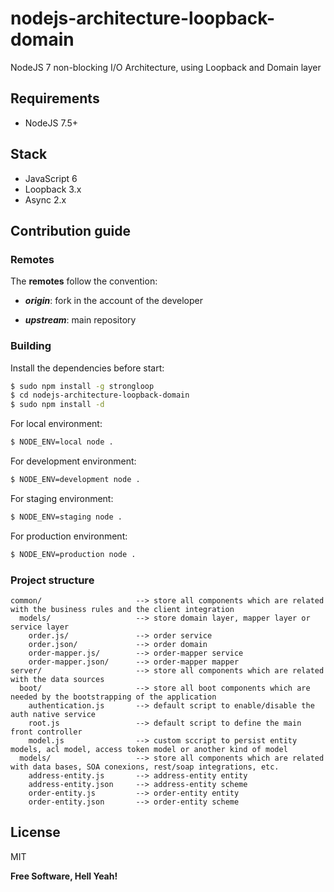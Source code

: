 # nodejs-architecture-loopback-domain
NodeJS 7 non-blocking I/O Architecture, using Loopback and Domain layer

## Requirements

- NodeJS 7.5+

## Stack

- JavaScript 6
- Loopback 3.x
- Async 2.x

## Contribution guide

### Remotes

The **remotes** follow the convention:

- _**origin**_: fork in the account of the developer

- _**upstream**_: main repository

### Building

Install the dependencies before start:

```sh
$ sudo npm install -g strongloop
$ cd nodejs-architecture-loopback-domain
$ sudo npm install -d
```

For local environment:

```sh
$ NODE_ENV=local node .
```

For development environment:

```sh
$ NODE_ENV=development node .
```

For staging environment:

```sh
$ NODE_ENV=staging node .
```

For production environment:

```sh
$ NODE_ENV=production node .
```

### Project structure

```
common/                     --> store all components which are related with the business rules and the client integration
  models/                   --> store domain layer, mapper layer or service layer
    order.js/               --> order service
    order.json/             --> order domain
    order-mapper.js/        --> order-mapper service
    order-mapper.json/      --> order-mapper mapper
server/                     --> store all components which are related with the data sources
  boot/                     --> store all boot components which are needed by the bootstrapping of the application
    authentication.js       --> default script to enable/disable the auth native service
    root.js                 --> default script to define the main front controller
    model.js                --> custom sccript to persist entity models, acl model, access token model or another kind of model
  models/                   --> store all components which are related with data bases, SOA conexions, rest/soap integrations, etc.
    address-entity.js       --> address-entity entity
    address-entity.json     --> address-entity scheme
    order-entity.js         --> order-entity entity
    order-entity.json       --> order-entity scheme
```

## License

MIT

**Free Software, Hell Yeah!**
